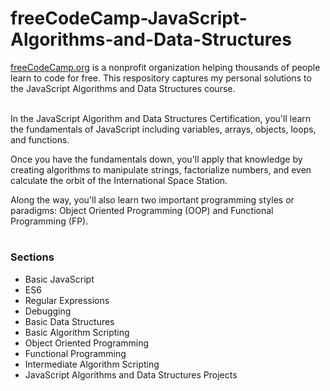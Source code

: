# freeCodeCamp-JavaScript-Algorithms-and-Data-Structures
[freeCodeCamp.org](https://www.freecodecamp.org/) is a nonprofit organization helping thousands of people learn to code for free. This respository captures my personal solutions to 
the JavaScript Algorithms and Data Structures course.</br></br>

In the JavaScript Algorithm and Data Structures Certification, you'll learn the fundamentals of JavaScript including variables, arrays, objects, loops, and functions.

Once you have the fundamentals down, you'll apply that knowledge by creating algorithms to manipulate strings, factorialize numbers, and even calculate the orbit of the International Space Station.

Along the way, you'll also learn two important programming styles or paradigms: Object Oriented Programming (OOP) and Functional Programming (FP).


#

### Sections

- Basic JavaScript
- ES6
- Regular Expressions
- Debugging
- Basic Data Structures
- Basic Algorithm Scripting
- Object Oriented Programming
- Functional Programming
- Intermediate Algorithm Scripting
- JavaScript Algorithms and Data Structures Projects

